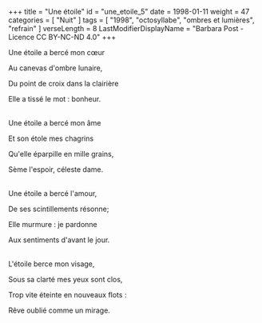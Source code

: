+++
title = "Une étoile"
id = "une_etoile_5"
date = 1998-01-11
weight = 47
categories = [ "Nuit" ]
tags = [ "1998", "octosyllabe", "ombres et lumières", "refrain" ]
verseLength = 8
LastModifierDisplayName = "Barbara Post - Licence CC BY-NC-ND 4.0"
+++

Une étoile a bercé mon cœur

Au canevas d'ombre lunaire,

Du point de croix dans la clairière

Elle a tissé le mot : bonheur.

 \
Une étoile a bercé mon âme

Et son étole mes chagrins

Qu'elle éparpille en mille grains,

Sème l'espoir, céleste dame.

 \
Une étoile a bercé l'amour,

De ses scintillements résonne;

Elle murmure : je pardonne

Aux sentiments d'avant le jour.

 \
L'étoile berce mon visage,

Sous sa clarté mes yeux sont clos,

Trop vite éteinte en nouveaux flots :

Rêve oublié comme un mirage.

